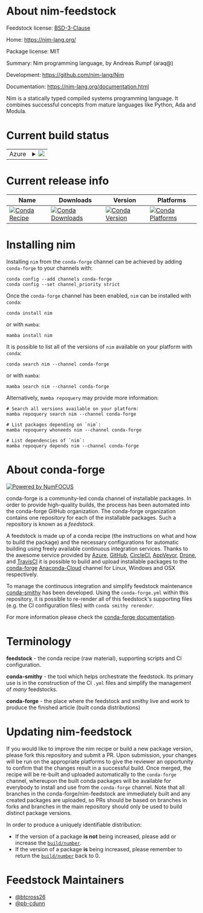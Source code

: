 About nim-feedstock
===================

Feedstock license: [BSD-3-Clause](https://github.com/conda-forge/nim-feedstock/blob/main/LICENSE.txt)

Home: https://nim-lang.org/

Package license: MIT

Summary: Nim programming language, by Andreas Rumpf (araq@)

Development: https://github.com/nim-lang/Nim

Documentation: https://nim-lang.org/documentation.html

Nim is a statically typed compiled systems programming language. It combines successful concepts from mature languages like Python, Ada and Modula.


Current build status
====================


<table>
    
  <tr>
    <td>Azure</td>
    <td>
      <details>
        <summary>
          <a href="https://dev.azure.com/conda-forge/feedstock-builds/_build/latest?definitionId=8362&branchName=main">
            <img src="https://dev.azure.com/conda-forge/feedstock-builds/_apis/build/status/nim-feedstock?branchName=main">
          </a>
        </summary>
        <table>
          <thead><tr><th>Variant</th><th>Status</th></tr></thead>
          <tbody><tr>
              <td>linux_64</td>
              <td>
                <a href="https://dev.azure.com/conda-forge/feedstock-builds/_build/latest?definitionId=8362&branchName=main">
                  <img src="https://dev.azure.com/conda-forge/feedstock-builds/_apis/build/status/nim-feedstock?branchName=main&jobName=linux&configuration=linux%20linux_64_" alt="variant">
                </a>
              </td>
            </tr><tr>
              <td>osx_64</td>
              <td>
                <a href="https://dev.azure.com/conda-forge/feedstock-builds/_build/latest?definitionId=8362&branchName=main">
                  <img src="https://dev.azure.com/conda-forge/feedstock-builds/_apis/build/status/nim-feedstock?branchName=main&jobName=osx&configuration=osx%20osx_64_" alt="variant">
                </a>
              </td>
            </tr>
          </tbody>
        </table>
      </details>
    </td>
  </tr>
</table>

Current release info
====================

| Name | Downloads | Version | Platforms |
| --- | --- | --- | --- |
| [![Conda Recipe](https://img.shields.io/badge/recipe-nim-green.svg)](https://anaconda.org/conda-forge/nim) | [![Conda Downloads](https://img.shields.io/conda/dn/conda-forge/nim.svg)](https://anaconda.org/conda-forge/nim) | [![Conda Version](https://img.shields.io/conda/vn/conda-forge/nim.svg)](https://anaconda.org/conda-forge/nim) | [![Conda Platforms](https://img.shields.io/conda/pn/conda-forge/nim.svg)](https://anaconda.org/conda-forge/nim) |

Installing nim
==============

Installing `nim` from the `conda-forge` channel can be achieved by adding `conda-forge` to your channels with:

```
conda config --add channels conda-forge
conda config --set channel_priority strict
```

Once the `conda-forge` channel has been enabled, `nim` can be installed with `conda`:

```
conda install nim
```

or with `mamba`:

```
mamba install nim
```

It is possible to list all of the versions of `nim` available on your platform with `conda`:

```
conda search nim --channel conda-forge
```

or with `mamba`:

```
mamba search nim --channel conda-forge
```

Alternatively, `mamba repoquery` may provide more information:

```
# Search all versions available on your platform:
mamba repoquery search nim --channel conda-forge

# List packages depending on `nim`:
mamba repoquery whoneeds nim --channel conda-forge

# List dependencies of `nim`:
mamba repoquery depends nim --channel conda-forge
```


About conda-forge
=================

[![Powered by
NumFOCUS](https://img.shields.io/badge/powered%20by-NumFOCUS-orange.svg?style=flat&colorA=E1523D&colorB=007D8A)](https://numfocus.org)

conda-forge is a community-led conda channel of installable packages.
In order to provide high-quality builds, the process has been automated into the
conda-forge GitHub organization. The conda-forge organization contains one repository
for each of the installable packages. Such a repository is known as a *feedstock*.

A feedstock is made up of a conda recipe (the instructions on what and how to build
the package) and the necessary configurations for automatic building using freely
available continuous integration services. Thanks to the awesome service provided by
[Azure](https://azure.microsoft.com/en-us/services/devops/), [GitHub](https://github.com/),
[CircleCI](https://circleci.com/), [AppVeyor](https://www.appveyor.com/),
[Drone](https://cloud.drone.io/welcome), and [TravisCI](https://travis-ci.com/)
it is possible to build and upload installable packages to the
[conda-forge](https://anaconda.org/conda-forge) [Anaconda-Cloud](https://anaconda.org/)
channel for Linux, Windows and OSX respectively.

To manage the continuous integration and simplify feedstock maintenance
[conda-smithy](https://github.com/conda-forge/conda-smithy) has been developed.
Using the ``conda-forge.yml`` within this repository, it is possible to re-render all of
this feedstock's supporting files (e.g. the CI configuration files) with ``conda smithy rerender``.

For more information please check the [conda-forge documentation](https://conda-forge.org/docs/).

Terminology
===========

**feedstock** - the conda recipe (raw material), supporting scripts and CI configuration.

**conda-smithy** - the tool which helps orchestrate the feedstock.
                   Its primary use is in the construction of the CI ``.yml`` files
                   and simplify the management of *many* feedstocks.

**conda-forge** - the place where the feedstock and smithy live and work to
                  produce the finished article (built conda distributions)


Updating nim-feedstock
======================

If you would like to improve the nim recipe or build a new
package version, please fork this repository and submit a PR. Upon submission,
your changes will be run on the appropriate platforms to give the reviewer an
opportunity to confirm that the changes result in a successful build. Once
merged, the recipe will be re-built and uploaded automatically to the
`conda-forge` channel, whereupon the built conda packages will be available for
everybody to install and use from the `conda-forge` channel.
Note that all branches in the conda-forge/nim-feedstock are
immediately built and any created packages are uploaded, so PRs should be based
on branches in forks and branches in the main repository should only be used to
build distinct package versions.

In order to produce a uniquely identifiable distribution:
 * If the version of a package **is not** being increased, please add or increase
   the [``build/number``](https://docs.conda.io/projects/conda-build/en/latest/resources/define-metadata.html#build-number-and-string).
 * If the version of a package **is** being increased, please remember to return
   the [``build/number``](https://docs.conda.io/projects/conda-build/en/latest/resources/define-metadata.html#build-number-and-string)
   back to 0.

Feedstock Maintainers
=====================

* [@btcross26](https://github.com/btcross26/)
* [@pb-cdunn](https://github.com/pb-cdunn/)

